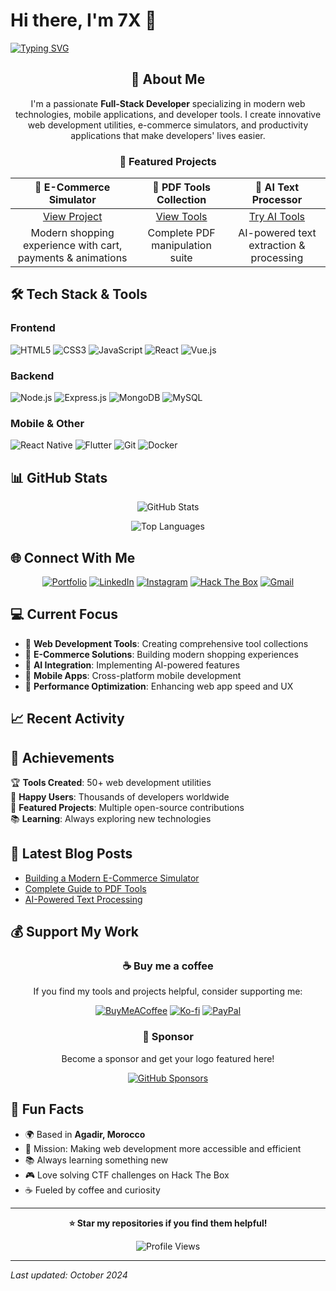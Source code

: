 # Hi there, I'm 7X 👋

[![Typing SVG](https://readme-typing-svg.herokuapp.com?font=Fira+Code&size=22&pause=1000&color=6366F1&center=true&vCenter=true&width=1000&lines=Full-Stack+Web+%26+Mobile+App+Developer;Tools+Creator+%7C+Tech+Enthusiast;Building+Innovative+Solutions+Since+2020)](https://git.io/typing-svg)

<div align="center">

## 🚀 About Me

I'm a passionate **Full-Stack Developer** specializing in modern web technologies, mobile applications, and developer tools. I create innovative web development utilities, e-commerce simulators, and productivity applications that make developers' lives easier.

### 🌟 Featured Projects

| 🛒 E-Commerce Simulator | 📄 PDF Tools Collection | 🤖 AI Text Processor |
|:----------------------:|:----------------------:|:-------------------:|
| [View Project](https://ayoubdevx.blogspot.com/2025/10/e-commerce-simulator-margin-0-padding-0.html) | [View Tools](https://ayoubdevx.blogspot.com/p/pdf-tools.html) | [Try AI Tools](https://ayoubdevx.blogspot.com/p/ai-tools.html) |
| Modern shopping experience with cart, payments & animations | Complete PDF manipulation suite | AI-powered text extraction & processing |

</div>

## 🛠️ Tech Stack & Tools

### Frontend
![HTML5](https://img.shields.io/badge/HTML5-E34F26?style=for-the-badge&logo=html5&logoColor=white)
![CSS3](https://img.shields.io/badge/CSS3-1572B6?style=for-the-badge&logo=css3&logoColor=white)
![JavaScript](https://img.shields.io/badge/JavaScript-F7DF1E?style=for-the-badge&logo=javascript&logoColor=black)
![React](https://img.shields.io/badge/React-20232A?style=for-the-badge&logo=react&logoColor=61DAFB)
![Vue.js](https://img.shields.io/badge/Vue.js-35495E?style=for-the-badge&logo=vuedotjs&logoColor=4FC08D)

### Backend
![Node.js](https://img.shields.io/badge/Node.js-43853D?style=for-the-badge&logo=node.js&logoColor=white)
![Express.js](https://img.shields.io/badge/Express.js-404D59?style=for-the-badge&logo=express&logoColor=white)
![MongoDB](https://img.shields.io/badge/MongoDB-4EA94B?style=for-the-badge&logo=mongodb&logoColor=white)
![MySQL](https://img.shields.io/badge/MySQL-00000F?style=for-the-badge&logo=mysql&logoColor=white)

### Mobile & Other
![React Native](https://img.shields.io/badge/React_Native-20232A?style=for-the-badge&logo=react&logoColor=61DAFB)
![Flutter](https://img.shields.io/badge/Flutter-02569B?style=for-the-badge&logo=flutter&logoColor=white)
![Git](https://img.shields.io/badge/Git-F05032?style=for-the-badge&logo=git&logoColor=white)
![Docker](https://img.shields.io/badge/Docker-2496ED?style=for-the-badge&logo=docker&logoColor=white)

## 📊 GitHub Stats

<div align="center">

![GitHub Stats](https://github-readme-stats.vercel.app/api?username=7Xme&show_icons=true&theme=tokyonight&hide_border=true&bg_color=0d1117&title_color=58a6ff&icon_color=58a6ff&text_color=c9d1d9&border_radius=10)

![Top Languages](https://github-readme-stats.vercel.app/api/top-langs/?username=7Xme&layout=compact&theme=tokyonight&hide_border=true&bg_color=0d1117&title_color=58a6ff&text_color=c9d1d9&border_radius=10)

</div>

## 🌐 Connect With Me

<div align="center">

[![Portfolio](https://img.shields.io/badge/Portfolio-FF5722?style=for-the-badge&logo=todoist&logoColor=white)](https://ayoubdevx.blogspot.com)
[![LinkedIn](https://img.shields.io/badge/LinkedIn-0077B5?style=for-the-badge&logo=linkedin&logoColor=white)](https://www.linkedin.com/in/youractualprofile)
[![Instagram](https://img.shields.io/badge/Instagram-E4405F?style=for-the-badge&logo=instagram&logoColor=white)](https://www.instagram.com/yourusername)
[![Hack The Box](https://img.shields.io/badge/Hack_The_Box-9FEF00?style=for-the-badge&logo=hackthebox&logoColor=black)](https://app.hackthebox.com/profile/youruserid)
[![Gmail](https://img.shields.io/badge/Gmail-D14836?style=for-the-badge&logo=gmail&logoColor=white)](mailto:ayoubatigui@gmail.com)

</div>

## 💻 Current Focus

- 🔧 **Web Development Tools**: Creating comprehensive tool collections
- 🛒 **E-Commerce Solutions**: Building modern shopping experiences
- 🤖 **AI Integration**: Implementing AI-powered features
- 📱 **Mobile Apps**: Cross-platform mobile development
- 🚀 **Performance Optimization**: Enhancing web app speed and UX

## 📈 Recent Activity

<!--RECENT_ACTIVITY:start-->
<!--RECENT_ACTIVITY:end-->

## 🎯 Achievements

🏆 **Tools Created**: 50+ web development utilities  
👥 **Happy Users**: Thousands of developers worldwide  
🌟 **Featured Projects**: Multiple open-source contributions  
📚 **Learning**: Always exploring new technologies  

## 📝 Latest Blog Posts

<!-- BLOG-POST-LIST:START -->
- [Building a Modern E-Commerce Simulator](https://ayoubdevx.blogspot.com/2025/10/e-commerce-simulator-margin-0-padding-0.html)
- [Complete Guide to PDF Tools](https://ayoubdevx.blogspot.com/p/pdf-tools.html)
- [AI-Powered Text Processing](https://ayoubdevx.blogspot.com/p/ai-tools.html)
<!-- BLOG-POST-LIST:END -->

## 💰 Support My Work

<div align="center">

### ☕ Buy me a coffee
If you find my tools and projects helpful, consider supporting me:

[![BuyMeACoffee](https://img.shields.io/badge/Buy%20Me%20a%20Coffee-ffdd00?style=for-the-badge&logo=buy-me-a-coffee&logoColor=black)](https://www.buymeacoffee.com/yourusername)
[![Ko-fi](https://img.shields.io/badge/Ko--fi-FF5E5B?style=for-the-badge&logo=ko-fi&logoColor=white)](https://ko-fi.com/yourusername)
[![PayPal](https://img.shields.io/badge/PayPal-00457C?style=for-the-badge&logo=paypal&logoColor=white)](https://paypal.me/yourusername)

### 💝 Sponsor
Become a sponsor and get your logo featured here!

[![GitHub Sponsors](https://img.shields.io/badge/Sponsor-30363D?style=for-the-badge&logo=GitHub-Sponsors&logoColor=#EA4AAA)](https://github.com/sponsors/yourusername)

</div>

## 🎨 Fun Facts

- 🌍 Based in **Agadir, Morocco**
- 🎯 Mission: Making web development more accessible and efficient
- 📚 Always learning something new
- 🎮 Love solving CTF challenges on Hack The Box
- ☕ Fueled by coffee and curiosity

---

<div align="center">

**⭐ Star my repositories if you find them helpful!**

![Profile Views](https://komarev.com/ghpvc/?username=yourusername&color=blueviolet&style=flat-square)

</div>

---

*Last updated: October 2024*

